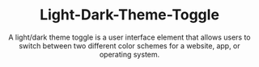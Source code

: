 # <h1 align="center">Light-Dark-Theme-Toggle </h1>
<p align="center">A light/dark theme toggle is a user interface element that allows users to switch between two different color schemes for a website, app, or operating system.</p>
